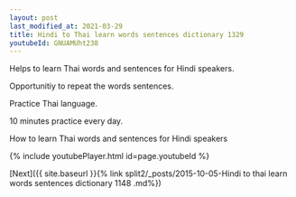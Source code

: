 ```yaml
---
layout: post
last_modified_at: 2021-03-29
title: Hindi to Thai learn words sentences dictionary 1329 
youtubeId: GNUAMUht238
---
```

 
 
Helps to learn Thai words and sentences for Hindi speakers.

Opportunitiy to repeat the words sentences. 

Practice Thai language. 
 
10 minutes practice every day. 
 
How to learn Thai words and sentences for Hindi speakers 
 
{% include youtubePlayer.html id=page.youtubeId %}
 
 
[Next]({{ site.baseurl }}{% link  split2/_posts/2015-10-05-Hindi to thai learn words sentences dictionary 1148 .md%})
 
